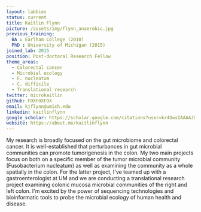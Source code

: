 ```yaml
---
layout: labbies
status: current
title: Kaitlin Flynn
picture: /assets/img/flynn_anaerobic.jpg
previous_training:
  BA : Earlham College (2010)
  PhD : University of Michigan (2015)
joined_lab: 2015
position: Post-doctoral Research Fellow
theme_areas:
  - Colorectal cancer
  - Microbial ecology
  - F. nucleatum
  - C. difficile
  - Translational research
twitter: microkaitlin
github: FOXFOXFOX
email: kjflynn@umich.edu
linkedin: kaitlinflynn
google_scholar: https://scholar.google.com/citations?user=kr4GwsIAAAAJ&hl=en
website: https://about.me/kaitlinflynn
---
```

My research is broadly focused on the gut microbiome and colorectal cancer. It is well-established that perturbances in gut microbial communities can promote tumorigenesis in the colon. My two main projects focus on both on a specific member of the tumor microbial community (Fusobacterium nucleatum) as well as examining the community as a whole spatially in the colon. For the latter project, I've teamed up with a gastroenterologist at UM and we are conducting a translational research project examining colonic mucosa microbial communities of the right and left colon. I'm excited by the power of sequencing technologies and bioinformatic tools to probe the microbial ecology of human health and disease.  
